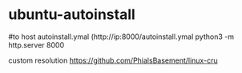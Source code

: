 # ubuntu-autoinstall

#to host autoinstall.ymal (http://ip:8000/autoinstall.ymal
python3 -m http.server 8000


custom resolution
https://github.com/PhialsBasement/linux-cru
